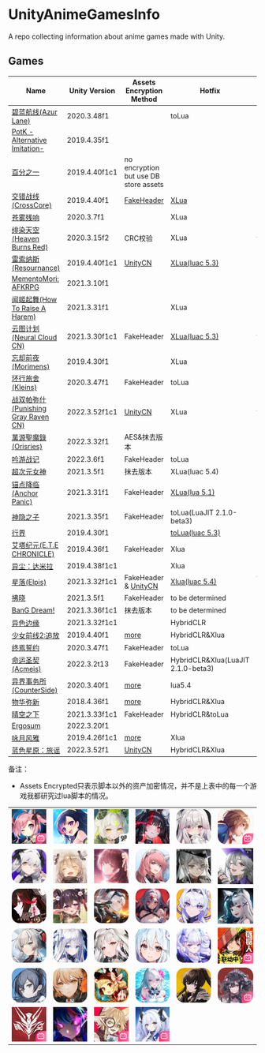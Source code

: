 # UnityAnimeGamesInfo

A repo collecting information about anime games made with Unity.

## Games

| Name | Unity Version | Assets Encryption Method | Hotfix | so protect |
|------|---------------|--------------------------|---------|------------|
| [碧蓝航线(Azur Lane)](Info/AzurLane/AzurLane.md) | 2020.3.48f1 | | toLua | |
| [PotK -Alternative Imitation-](Info/AlternativeImitation/AlternativeImitation.md) | 2019.4.35f1 | | | | |
| [百分之一](Info/OnePercent/OnePercent.md) | 2019.4.40f1c1 | no encryption but use DB store assets | | |
| [交错战线(CrossCore)](Info/CrossCore/CrossCore.md) | 2019.4.40f1 | [FakeHeader](Info/CrossCore/CrossCore.md#fakeheader) | [XLua](Info/CrossCore/CrossCore.md#luascripts) | |
| [苍雾残响](Info/cwcx/cwcx.md) | 2020.3.7f1 | | XLua | |
| [绯染天空(Heaven Burns Red)](Info/HeavenBurnsRed/HeavenBurnsRed.md) | 2020.3.15f2 | CRC校验 | XLua | tprt(国服) |
| [雷索纳斯(Resournance)](Info/Resournance/Resournance.md) | 2019.4.40f1c1 | [UnityCN](Info/UnityCN/UnityCN.md) | [XLua(luac 5.3)](Info/Xlua/LuaS.md) | |
| [MementoMori: AFKRPG](Info/MementoMori/MementoMori.md) | 2021.3.10f1 | | | | |
| [闻姬起舞(How To Raise A Harem)](Info/HTRAH/HTRAH.md) | 2021.3.31f1 | | XLua | |
| [云图计划(Neural Cloud CN)](Info/NeuralCloudCN/NeuralCloudCN.md) | 2021.3.30f1c1 | FakeHeader | [XLua(luac 5.3)](Info/Xlua/LuaS.md)	 | tprt | |
| [忘却前夜(Morimens)](Info/Morimens/Morimens.md) | 2019.4.30f1 | | XLua | |
| [环行旅舍(Kleins)](Info/Kleins/Kleins.md) | 2020.3.47f1 | FakeHeader | toLua | |
| [战双帕弥什(Punishing Gray Raven CN)](Info/PGRCN/PGRCN.md) | 2022.3.52f1c1 | [UnityCN](Info/UnityCN/UnityCN.md) | XLua | tprt(安卓) | |
| [萬源聖魔錄(Orisries)](Info/Orisries/Orisries.md) | 2022.3.32f1 | AES&抹去版本 | | |
| [吟游战记](Info/yyzj/yyzj.md) | 2022.3.6f1 | FakeHeader | toLua | | |
| [超次元女神](Info/ccyns/ccyns.md) | 2021.3.5f1 | 抹去版本 | XLua(luac 5.4) | | |
| [锚点降临(Anchor Panic)](Info/AnchorPanic/AnchorPanic.md) | 2021.3.31f1 | FakeHeader | [XLua(lua 5.1)](Info/AnchorPanic/AnchorPanic.md#luascripts) | |
| [神隐之子](Info/syzz/syzz.md) | 2021.3.35f1 | FakeHeader | toLua(LuaJIT 2.1.0-beta3) | |
| [行界](Info/xj/xj.md) | 2019.4.30f1 | | [toLua(luac 5.3)](Info/Xlua/LuaS.md) | |
| [艾塔纪元(E.T.E CHRONICLE)](Info/ete/ete.md) | 2019.4.36f1 | FakeHeader | Xlua | |
| [异尘：达米拉](Info/ycdml/ycdml.md) | 2019.4.38f1c1 | | Xlua | |
| [星落(Elpis)](Info/Elpis/Elpis.md) | 2021.3.32f1c1 | FakeHeader & [UnityCN](Info/UnityCN/UnityCN.md) | [Xlua(luac 5.4)](Info/Elpis/Elpis.md#luascripts) | to be determined |
| [拂晓](Info/fx/fx.md) | 2021.3.5f1 | FakeHeader | to be determined | |
| [BanG Dream!](Info/bangdream/bangdream.md) | 2021.3.36f1c1 | 抹去版本 | to be determined | |
| [异色边缘](Info/ysby/ysby.md) | 2021.3.32f1c1 | | HybridCLR | |
| [少女前线2:追放](Info/GF2/GF2.md) | 2019.4.40f1 | [more](Info/GF2/GF2.md#ab文件加密解密) | HybridCLR&Xlua | |
| [终焉誓约](Info/zysy/zysy.md) | 2020.3.47f1 | FakeHeader | toLua | |
| [命运圣契(Acmeis)](Info/Acmeis/Acmeis.md) | 2022.3.2t13 | FakeHeader | HybridCLR&Xlua(LuaJIT 2.1.0-beta3) | |
| [异界事务所(CounterSide)](Info/CounterSide/CounterSide.md) | 2020.3.40f1 | [more](Info/CounterSide/CounterSide.md#assets-encryption) | lua5.4 | |
| [物华弥新](Info/wuhua/wuhua.md) | 2018.4.36f1 | [more](Info/wuhua/wuhua.md#ab包解密加密) | HybridCLR&Xlua | |
| [晴空之下](Info/qkzx/qkzx.md) | 2021.3.33f1c1 | FakeHeader | HybridCLR&toLua | |
| [Ergosum](Info/Ergosum/Ergosum.md) | 2022.3.20f1 | | | | |
| [咏月风雅](Info/yyfy/yyfy.md) | 2019.4.26f1c1 | [more](Info/yyfy/yyfy.md#部分文件加密) | Xlua | | |
| [蓝色星原：旅谣](Info/AzurPromilia/AzurPromilia.md) | 2022.3.52f1 | [UnityCN](Info/UnityCN/UnityCN.md) | HybridCLR&Xlua | | |

备注：
- Assets Encrypted只表示脚本以外的资产加密情况，并不是上表中的每一个游戏我都研究过lua脚本的情况。

<table>
  <tr>
    <td><a href="Info/AzurLane/AzurLane.md"><img src="Icons/azurlane.webp" alt="Azur Lane" width="100%"/></td>
    <td><a href="Info/AlternativeImitation/AlternativeImitation.md"><img src="Icons/AlternativeImitation.webp" alt="Alternative Imitation" width="100%"/></td>
    <td><a href="Info/OnePercent/OnePercent.md"><img src="Icons/OnePercent.webp" alt="One Percent" width="100%"/></td>
    <td><a href="Info/CrossCore/CrossCore.m"><img src="Icons/crosscore.webp" alt="CrossCore" width="100%"/></td>
    <td><a href="Info/cwcx/cwcx.md"><img src="Icons/cwcx.webp" alt="cwcx" width="100%"/></td>
    <td><a href="Info/HeavenBurnsRed/HeavenBurnsRed.md"><img src="Icons/hbr.webp" alt="Heaven Burns Red" width="100%"/></td>
  </tr>
  <tr>
    <td><a href="Info/Resournance/Resournance.md"><img src="Icons/resonance.webp" alt="Resonance" width="100%"/></td>
    <td><a href="Info/MementoMori/MementoMori.md"><img src="Icons/MementoMori.webp" alt="MementoMori" width="100%"/></td>
    <td><a href="Info/HTRAH/HTRAH.md"><img src="Icons/HTRAH.webp" alt="How To Raise A Harem" width="100%"/></td>
    <td><a href="Info/NeuralCloudCN/NeuralCloudCN.md"><img src="Icons/NeuralCloud.webp" alt="Neural Cloud" width="100%"/></td>
    <td><a href="Info/Morimens/Morimens.md"><img src="Icons/Morimens.webp" alt="Morimens" width="100%"/></td>
    <td><a href="Info/Kleins/Kleins.md"><img src="Icons/kleins.webp" alt="Kleins" width="100%"/></td>
  </tr>
  <tr>
    <td><a href="Info/PGRCN/PGRCN.md"><img src="Icons/pgr.webp" alt="Punishing Gray Raven" width="100%"/></td>
    <td><a href="Info/Orisries/Orisries.md"><img src="Icons/Orisries.webp" alt="Orisries" width="100%"/></td>
    <td><a href="Info/yyzj/yyzj.md"><img src="Icons/yyzj.webp" alt="yyzj" width="100%"/></td>
    <td><a href="Info/ccyns/ccyns.md"><img src="Icons/ccyns.webp" alt="ccyns" width="100%"/></td>
    <td><a href="Info/AnchorPanic/AnchorPanic.md"><img src="Icons/AnchorPanic.webp" alt="Anchor Panic" width="100%"/></td>
    <td><a href="Info/syzz/syzz.md"><img src="Icons/syzz.webp" alt="syzz" width="100%"/></td>
  </tr>
  <tr>
    <td><a href="Info/xj/xj.md"><img src="Icons/xj.webp" alt="xj" width="100%"/></td>
    <td><a href="Info/ete/ete.md"><img src="Icons/ete.webp" alt="ete" width="100%"/></td>
    <td><a href="Info/ycdml/ycdml.md"><img src="Icons/ycdml.webp" alt="ycdml" width="100%"/></td>
    <td><a href="Info/Elpis/Elpisd.md"><img src="Icons/Elpis.webp" alt="Elpis" width="100%"/></td>
    <td><a href="Info/fx/fx.md"><img src="Icons/fx.webp" alt="fx" width="100%"/></td>
    <td><a href="Info/bangdream/bangdream.md"><img src="Icons/bangdream.webp" alt="BanG Dream!" width="100%"/></td>
  </tr>
  <tr>
    <td><a href="Info/ysby/ysby.md"><img src="Icons/ysby.webp" alt="异色边缘" width="100%"/></td>
    <td><a href="Info/GF2/GF2.md"><img src="Icons/GF2.webp" alt="少女前线2:追放" width="100%"/></td>
    <td><a href="Info/zysy/zysy.md"><img src="Icons/zysy.webp" alt="终焉誓约" width="100%"/></td>
    <td><a href="Info/Acmeis/Acmeis.md"><img src="Icons/Acmeis.webp" alt="命运圣契" width="100%"/></td>
    <td><a href="Info/CounterSide/CounterSide.md"><img src="Icons/CounterSide.webp" alt="异界事务所" width="100%"/></td>
    <td><a href="Info/wuhua/wuhua.md"><img src="Icons/wuhua.webp" alt="物华弥新" width="100%"/></td>
  </tr>
  <tr>
    <td><a href="Info/qkzx/qkzx.md"><img src="Icons/qkzx.webp" alt="晴空之下" width="100%"/></td>
    <td><a href="Info/Ergosum/Ergosum.md"><img src="Icons/Ergosum.webp" alt="Ergosum" width="100%"/></td>
    <td><a href="Info/yyfy/yyfy.md"><img src="Icons/yyfy.webp" alt="咏月风雅" width="100%"/></td>
    <td><a href="Info/AzurPromilia/AzurPromilia.md"><img src="Icons/AzurPromilia.webp" alt="蓝色星原：旅谣" width="100%"/></td>
  </tr>
</table>